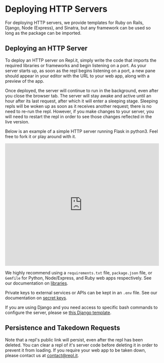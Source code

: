# Deploying HTTP Servers

For deploying HTTP servers, we provide templates for Ruby on Rails, Django, Node
(Express), and Sinatra, but any framework can be used so long as the package can
be imported.

## Deploying an HTTP Server

To deploy an HTTP server on Repl.it, simply write the code that imports the required
libraries or frameworks and begin listening on a port.  As your server starts up, as
soon as the repl begins listening on a port, a new pane should appear in your editor
with the URL to your web app, along with a preview of the app.

Once deployed, the server will continue to run in the background, even after you close
the browser tab.  The server will stay awake and active until an hour after its last 
request, after which it will enter a sleeping stage.  Sleeping repls will be woken up
as soon as it receives another request; there is no need to re-run the repl.  However,
if you make changes to your server, you will need to restart the repl in order to see
those changes reflected in the live version.

Below is an example of a simple HTTP server running Flask in python3.  Feel free to
fork it or play around with it.

<iframe height="400px" width="100%" src="https://repl.it/@timmy_i_chen/flask-boilerplate?lite=true" scrolling="no" frameborder="no" allowtransparency="true" allowfullscreen="true" sandbox="allow-forms allow-pointer-lock allow-popups allow-same-origin allow-scripts allow-modals"></iframe>

We highly recommend using a `requirements.txt` file, `package.json` file, or
`Gemfile` for Python, Node/Express, and Ruby web apps respectively.  See our
documentation on [libraries](site/docs/repls/packages).

Private keys to external services or APIs can be kept in an `.env` file.
See our documentation on [secret keys](site/docs/repls/secret-keys).

If you are using Django and you need access to specific bash commands to
configure the server, please se
[this Django template](https://repl.it/@masfrost/Django-Boilerplate).

## Persistence and Takedown Requests

Note that a repl's public link will persist, even after the repl has been deleted.
You can clear a repl of it's server code before deleting it in order to prevent it
from loading.  If you require your web app to be taken down, please contact us at
[contact@repl.it](mailto:contact@repl.it).